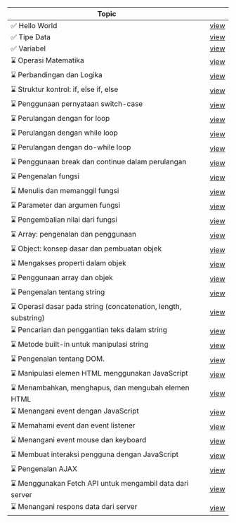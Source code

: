 |  Topic                |              |
| --------------------- | ---------------- |
|  ✅ Hello World | <a href='https://github.com/sacodeofficial/javascript-tutorial/blob/main/hello-world/index.html'>view</a>  |
|  ✅ Tipe Data |  <a href='https://github.com/sacodeofficial/javascript-tutorial/blob/main/tipe-data/index.html'>view</a>  | 
|  ✅ Variabel |  <a href='https://github.com/sacodeofficial/javascript-tutorial/blob/main/variable/index.html'>view</a>  | 
|  ⌛ Operasi Matematika |  <a href='#'>view</a> |
|  ⌛ Perbandingan dan Logika |  <a href='#'>view</a> |
|  ⌛ Struktur kontrol: if, else if, else |  <a href='#'>view</a> |
|  ⌛ Penggunaan pernyataan switch-case |  <a href='#'>view</a> |
|  ⌛ Perulangan dengan for loop |  <a href='#'>view</a> |
|  ⌛ Perulangan dengan while loop |  <a href='#'>view</a> |
|  ⌛ Perulangan dengan do-while loop |  <a href='#'>view</a> |
|  ⌛ Penggunaan break dan continue dalam perulangan |  <a href='#'>view</a> |
|  ⌛ Pengenalan fungsi |  <a href='#'>view</a> |
|  ⌛ Menulis dan memanggil fungsi |  <a href='#'>view</a> |
|  ⌛ Parameter dan argumen fungsi |  <a href='#'>view</a> |
|  ⌛ Pengembalian nilai dari fungsi |  <a href='#'>view</a> |
|  ⌛ Array: pengenalan dan penggunaan |  <a href='#'>view</a> |
|  ⌛ Object: konsep dasar dan pembuatan objek |  <a href='#'>view</a> |
|  ⌛ Mengakses properti dalam objek |  <a href='#'>view</a> |
|  ⌛ Penggunaan array dan objek |  <a href='#'>view</a> |
|  ⌛ Pengenalan tentang string |  <a href='#'>view</a> |
|  ⌛ Operasi dasar pada string (concatenation, length, substring) |  <a href='#'>view</a> |
|  ⌛ Pencarian dan penggantian teks dalam string |  <a href='#'>view</a> |
|  ⌛ Metode built-in untuk manipulasi string |  <a href='#'>view</a> |
|  ⌛ Pengenalan tentang DOM. |  <a href='#'>view</a> |
|  ⌛ Manipulasi elemen HTML menggunakan JavaScript |  <a href='#'>view</a> |
|  ⌛ Menambahkan, menghapus, dan mengubah elemen HTML |  <a href='#'>view</a> |
|  ⌛ Menangani event dengan JavaScript |  <a href='#'>view</a> |
|  ⌛ Memahami event dan event listener |  <a href='#'>view</a> |
|  ⌛ Menangani event mouse dan keyboard |  <a href='#'>view</a> |
|  ⌛ Membuat interaksi pengguna dengan JavaScript |  <a href='#'>view</a> |
|  ⌛ Pengenalan AJAX |  <a href='#'>view</a> |
|  ⌛ Menggunakan Fetch API untuk mengambil data dari server |  <a href='#'>view</a> |
|  ⌛ Menangani respons data dari server |  <a href='#'>view</a> |